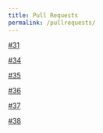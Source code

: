 ```yaml
---
title: Pull Requests
permalink: /pullrequests/
---
```


<p><a href="https://github.com/BRL-CAD/OGV-meteor/pull/31">#31</a></p>
<p><a href="https://github.com/BRL-CAD/OGV-meteor/pull/34">#34</a></p>
<p><a href="https://github.com/BRL-CAD/OGV-meteor/pull/35">#35</a></p>
<p><a href="https://github.com/BRL-CAD/OGV-meteor/pull/36">#36</a></p>
<p><a href="https://github.com/BRL-CAD/OGV-meteor/pull/37">#37</a></p>
<p><a href="https://github.com/BRL-CAD/OGV-meteor/pull/38">#38</a></p>

